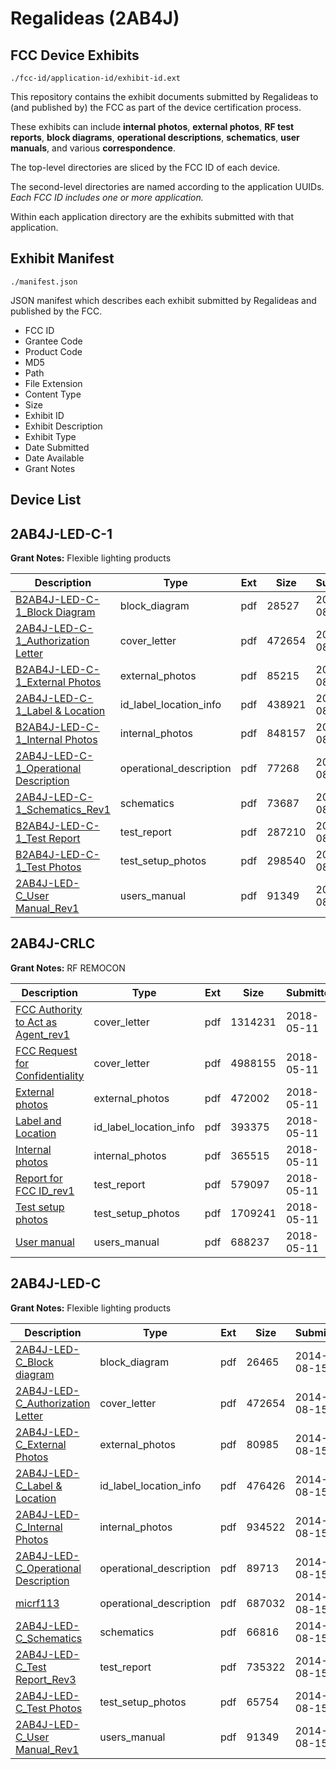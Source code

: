 # Regalideas (2AB4J)
## FCC Device Exhibits

```
./fcc-id/application-id/exhibit-id.ext
```

This repository contains the exhibit documents submitted by Regalideas to (and published by) the FCC as part of the device certification process.

These exhibits can include **internal photos**, **external photos**, **RF test reports**, **block diagrams**, **operational descriptions**, **schematics**, **user manuals**, and various **correspondence**.

The top-level directories are sliced by the FCC ID of each device.

The second-level directories are named according to the application UUIDs. *Each FCC ID includes one or more application.*

Within each application directory are the exhibits submitted with that application. 

## Exhibit Manifest

```
./manifest.json
```

JSON manifest which describes each exhibit submitted by Regalideas and published by the FCC.

- FCC ID
- Grantee Code
- Product Code
- MD5
- Path
- File Extension
- Content Type
- Size
- Exhibit ID
- Exhibit Description
- Exhibit Type
- Date Submitted
- Date Available
- Grant Notes

## Device List
## 2AB4J-LED-C-1
**Grant Notes:** Flexible lighting products

| Description | Type | Ext | Size | Submitted | Available |
| ----------- | ---- | --- | ---- | --------- | --------- |
| [B2AB4J-LED-C-1_Block Diagram](2AB4J-LED-C-1/b664dfe1de2307a9611c01bff862faa1/2358977.pdf) | block_diagram | pdf | 28527 | 2014-08-14 | 2014-08-15 |
| [2AB4J-LED-C-1_Authorization Letter](2AB4J-LED-C-1/b664dfe1de2307a9611c01bff862faa1/2358978.pdf) | cover_letter | pdf | 472654 | 2014-08-14 | 2014-08-15 |
| [B2AB4J-LED-C-1_External Photos](2AB4J-LED-C-1/b664dfe1de2307a9611c01bff862faa1/2358979.pdf) | external_photos | pdf | 85215 | 2014-08-14 | 2014-08-15 |
| [2AB4J-LED-C-1_Label & Location](2AB4J-LED-C-1/b664dfe1de2307a9611c01bff862faa1/2358981.pdf) | id_label_location_info | pdf | 438921 | 2014-08-14 | 2014-08-15 |
| [B2AB4J-LED-C-1_Internal Photos](2AB4J-LED-C-1/b664dfe1de2307a9611c01bff862faa1/2358980.pdf) | internal_photos | pdf | 848157 | 2014-08-14 | 2014-08-15 |
| [2AB4J-LED-C-1_Operational Description](2AB4J-LED-C-1/b664dfe1de2307a9611c01bff862faa1/2358982.pdf) | operational_description | pdf | 77268 | 2014-08-14 | 2014-08-15 |
| [2AB4J-LED-C-1_Schematics_Rev1](2AB4J-LED-C-1/b664dfe1de2307a9611c01bff862faa1/2358983.pdf) | schematics | pdf | 73687 | 2014-08-14 | 2014-08-15 |
| [B2AB4J-LED-C-1_Test Report](2AB4J-LED-C-1/b664dfe1de2307a9611c01bff862faa1/2358984.pdf) | test_report | pdf | 287210 | 2014-08-14 | 2014-08-15 |
| [B2AB4J-LED-C-1_Test Photos](2AB4J-LED-C-1/b664dfe1de2307a9611c01bff862faa1/2358985.pdf) | test_setup_photos | pdf | 298540 | 2014-08-14 | 2014-08-15 |
| [2AB4J-LED-C_User Manual_Rev1](2AB4J-LED-C-1/b664dfe1de2307a9611c01bff862faa1/2358986.pdf) | users_manual | pdf | 91349 | 2014-08-14 | 2014-08-15 |
## 2AB4J-CRLC
**Grant Notes:** RF REMOCON

| Description | Type | Ext | Size | Submitted | Available |
| ----------- | ---- | --- | ---- | --------- | --------- |
| [FCC Authority to Act as Agent_rev1](2AB4J-CRLC/b27456a71dd4747e08296d850fd9728f/3846734.pdf) | cover_letter | pdf | 1314231 | 2018-05-11 | 2018-05-11 |
| [FCC Request for Confidentiality](2AB4J-CRLC/b27456a71dd4747e08296d850fd9728f/3846735.pdf) | cover_letter | pdf | 4988155 | 2018-05-11 | 2018-05-11 |
| [External photos](2AB4J-CRLC/b27456a71dd4747e08296d850fd9728f/3846736.pdf) | external_photos | pdf | 472002 | 2018-05-11 | 2018-05-11 |
| [Label and Location](2AB4J-CRLC/b27456a71dd4747e08296d850fd9728f/3846738.pdf) | id_label_location_info | pdf | 393375 | 2018-05-11 | 2018-05-11 |
| [Internal photos](2AB4J-CRLC/b27456a71dd4747e08296d850fd9728f/3846737.pdf) | internal_photos | pdf | 365515 | 2018-05-11 | 2018-05-11 |
| [Report for FCC ID_rev1](2AB4J-CRLC/b27456a71dd4747e08296d850fd9728f/3846742.pdf) | test_report | pdf | 579097 | 2018-05-11 | 2018-05-11 |
| [Test setup photos](2AB4J-CRLC/b27456a71dd4747e08296d850fd9728f/3846743.pdf) | test_setup_photos | pdf | 1709241 | 2018-05-11 | 2018-05-11 |
| [User manual](2AB4J-CRLC/b27456a71dd4747e08296d850fd9728f/3846741.pdf) | users_manual | pdf | 688237 | 2018-05-11 | 2018-05-11 |
## 2AB4J-LED-C
**Grant Notes:** Flexible lighting products

| Description | Type | Ext | Size | Submitted | Available |
| ----------- | ---- | --- | ---- | --------- | --------- |
| [2AB4J-LED-C_Block diagram](2AB4J-LED-C/092394aca10149ecedfce0a23c512290/2359033.pdf) | block_diagram | pdf | 26465 | 2014-08-15 | 2014-08-15 |
| [2AB4J-LED-C_Authorization Letter](2AB4J-LED-C/092394aca10149ecedfce0a23c512290/2358978.pdf) | cover_letter | pdf | 472654 | 2014-08-15 | 2014-08-15 |
| [2AB4J-LED-C_External Photos](2AB4J-LED-C/092394aca10149ecedfce0a23c512290/2359035.pdf) | external_photos | pdf | 80985 | 2014-08-15 | 2014-08-15 |
| [2AB4J-LED-C_Label & Location](2AB4J-LED-C/092394aca10149ecedfce0a23c512290/2359037.pdf) | id_label_location_info | pdf | 476426 | 2014-08-15 | 2014-08-15 |
| [2AB4J-LED-C_Internal Photos](2AB4J-LED-C/092394aca10149ecedfce0a23c512290/2359036.pdf) | internal_photos | pdf | 934522 | 2014-08-15 | 2014-08-15 |
| [2AB4J-LED-C_Operational Description](2AB4J-LED-C/092394aca10149ecedfce0a23c512290/2359038.pdf) | operational_description | pdf | 89713 | 2014-08-15 | 2014-08-15 |
| [micrf113](2AB4J-LED-C/092394aca10149ecedfce0a23c512290/2359039.pdf) | operational_description | pdf | 687032 | 2014-08-15 | 2014-08-15 |
| [2AB4J-LED-C_Schematics](2AB4J-LED-C/092394aca10149ecedfce0a23c512290/2359040.pdf) | schematics | pdf | 66816 | 2014-08-15 | 2014-08-15 |
| [2AB4J-LED-C_Test Report_Rev3](2AB4J-LED-C/092394aca10149ecedfce0a23c512290/2359041.pdf) | test_report | pdf | 735322 | 2014-08-15 | 2014-08-15 |
| [2AB4J-LED-C_Test Photos](2AB4J-LED-C/092394aca10149ecedfce0a23c512290/2359042.pdf) | test_setup_photos | pdf | 65754 | 2014-08-15 | 2014-08-15 |
| [2AB4J-LED-C_User Manual_Rev1](2AB4J-LED-C/092394aca10149ecedfce0a23c512290/2358986.pdf) | users_manual | pdf | 91349 | 2014-08-15 | 2014-08-15 |
